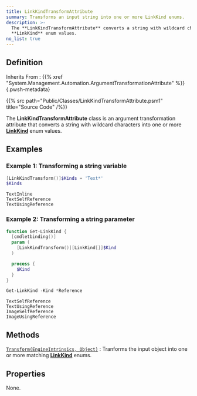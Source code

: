 ```yaml
---
title: LinkKindTransformAttribute
summary: Transforms an input string into one or more LinkKind enums.
description: >-
  The **LinkKindTransformAttribute** converts a string with wildcard characters into one or more
  **LinkKind** enum values.
no_list: true
---
```


## Definition

Inherits From
: {{% xref "System.Management.Automation.ArgumentTransformationAttribute" %}}
{.pwsh-metadata}

{{% src path="Public/Classes/LinkKindTransformAttribute.psm1" title="Source Code" /%}}

The **LinkKindTransformAttribute** class is an argument transformation attribute that converts a
string with wildcard characters into one or more [**LinkKind**][01] enum values.

## Examples

### Example 1: Transforming a string variable

```powershell
[LinkKindTransform()]$Kinds = 'Text*'
$Kinds
```

```output
TextInline
TextSelfReference
TextUsingReference
```

### Example 2: Transforming a string parameter

```powershell
function Get-LinkKind {
  [cmdletbinding()]
  param (
    [LinkKindTransform()][LinkKind[]]$Kind
  )

  process {
    $Kind
  }
}

Get-LinkKind -Kind *Reference
```

```output
TextSelfReference
TextUsingReference
ImageSelfReference
ImageUsingReference
```

## Methods

[`Transform(EngineIntrinsics, Object)`][02]
: Tranforms the input object into one or more matching [**LinkKind**][01] enums.

## Properties

None.

<!-- Reference Link Definitions -->
[01]: ../enums/linkkind
[02]: ./methods/transform#transformengineintrinsics-object

